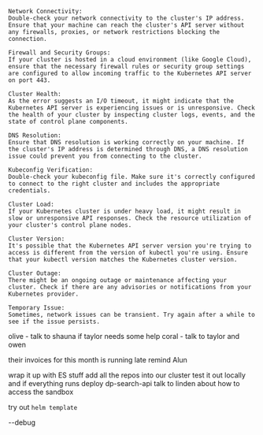     Network Connectivity:
    Double-check your network connectivity to the cluster's IP address. Ensure that your machine can reach the cluster's API server without any firewalls, proxies, or network restrictions blocking the connection.

    Firewall and Security Groups:
    If your cluster is hosted in a cloud environment (like Google Cloud), ensure that the necessary firewall rules or security group settings are configured to allow incoming traffic to the Kubernetes API server on port 443.

    Cluster Health:
    As the error suggests an I/O timeout, it might indicate that the Kubernetes API server is experiencing issues or is unresponsive. Check the health of your cluster by inspecting cluster logs, events, and the state of control plane components.

    DNS Resolution:
    Ensure that DNS resolution is working correctly on your machine. If the cluster's IP address is determined through DNS, a DNS resolution issue could prevent you from connecting to the cluster.

    Kubeconfig Verification:
    Double-check your kubeconfig file. Make sure it's correctly configured to connect to the right cluster and includes the appropriate credentials.

    Cluster Load:
    If your Kubernetes cluster is under heavy load, it might result in slow or unresponsive API responses. Check the resource utilization of your cluster's control plane nodes.

    Cluster Version:
    It's possible that the Kubernetes API server version you're trying to access is different from the version of kubectl you're using. Ensure that your kubectl version matches the Kubernetes cluster version.

    Cluster Outage:
    There might be an ongoing outage or maintenance affecting your cluster. Check if there are any advisories or notifications from your Kubernetes provider.

    Temporary Issue:
    Sometimes, network issues can be transient. Try again after a while to see if the issue persists.



olive - talk to shauna if taylor needs some help 
coral - talk to taylor and owen 



their invoices for this month is running late remind Alun 

wrap it up with ES stuff add all the repos into our cluster 
test it out locally and if everything runs 
deploy dp-search-api 
talk to linden about how to access the sandbox 


try out `helm template`

--debug 